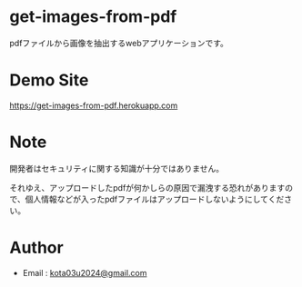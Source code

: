 # get-images-from-pdf

pdfファイルから画像を抽出するwebアプリケーションです。

# Demo Site

https://get-images-from-pdf.herokuapp.com

# Note

開発者はセキュリティに関する知識が十分ではありません。

それゆえ、アップロードしたpdfが何かしらの原因で漏洩する恐れがありますので、個人情報などが入ったpdfファイルはアップロードしないようにしてください。

# Author

* Email : kota03u2024@gmail.com

